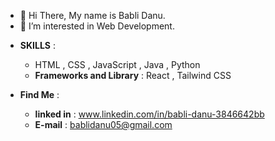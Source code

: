 - 👋 Hi There, My name is Babli Danu.
- 👀 I’m interested in Web Development.
* **SKILLS** :
   + HTML ,  CSS , JavaScript , Java , Python
  * **Frameworks and Library** :  React , Tailwind CSS

* **Find Me** :
    - **linked in** : www.linkedin.com/in/babli-danu-3846642bb
    - **E-mail** : bablidanu05@gmail.com

